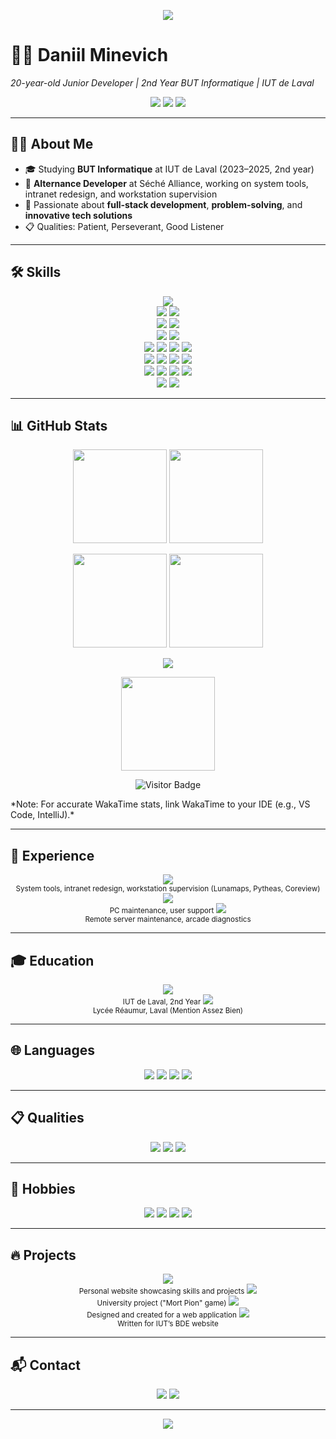 <!-- Header Banner -->
<p align="center">
  <img src="https://capsule-render.vercel.app/api?type=waving&color=gradient&height=250&section=header&text=Daniil%20Minevich&fontSize=60&animation=fadeIn&fontAlignY=38&desc=Junior%20Developer%20|%20Full-Stack%20Enthusiast&descAlignY=55&descAlign=50" />
</p>

# 👨‍💻 Daniil Minevich
*20-year-old Junior Developer | 2nd Year BUT Informatique | IUT de Laval*

<p align="center">
  <img src="https://img.shields.io/badge/Age-20-blue?style=for-the-badge" />
  <img src="https://img.shields.io/badge/Location-Bonchamp--lès--Laval-green?style=for-the-badge" />
  <img src="https://img.shields.io/badge/Status-Alternance%20Developer-red?style=for-the-badge" />
</p>

---

## 🧑‍💻 About Me
- 🎓 Studying **BUT Informatique** at IUT de Laval (2023–2025, 2nd year)
- 💼 **Alternance Developer** at Séché Alliance, working on system tools, intranet redesign, and workstation supervision
- 🌱 Passionate about **full-stack development**, **problem-solving**, and **innovative tech solutions**
- 📋 Qualities: Patient, Perseverant, Good Listener

---

## 🛠️ Skills
<p align="center">
  <!-- Programming Languages -->
  <img src="https://skillicons.dev/icons?i=java,python,js,c,bash" /><br/>
  <!-- Web & Styling -->
  <img src="https://skillicons.dev/icons?i=html,css" />
  <img src="https://img.shields.io/badge/FXML-00599C?style=for-the-badge&logo=java&logoColor=white" /><br/>
  <!-- Databases -->
  <img src="https://skillicons.dev/icons?i=mysql" />
  <img src="https://img.shields.io/badge/SQL_Server-CC2927?style=for-the-badge&logo=microsoftsqlserver&logoColor=white" /><br/>
  <!-- IDEs & Tools -->
  <img src="https://skillicons.dev/icons?i=eclipse,idea,vscode,git,figma" />
  <img src="https://img.shields.io/badge/Google_Drive-34A853?style=for-the-badge&logo=googledrive&logoColor=white" /><br/>
  <!-- Project Management -->
  <img src="https://img.shields.io/badge/UML-02569B?style=for-the-badge&logo=uml&logoColor=white" />
  <img src="https://img.shields.io/badge/Gantt_Charts-FFCC00?style=for-the-badge&logo=project&logoColor=black" />
  <img src="https://img.shields.io/badge/PERT-D92929?style=for-the-badge&logo=project&logoColor=white" />
  <img src="https://img.shields.io/badge/Ishikawa-6495ED?style=for-the-badge&logo=project&logoColor=white" /><br/>
  <!-- Multimedia -->
  <img src="https://img.shields.io/badge/DaVinci_Resolve-FF9E0F?style=for-the-badge&logo=blackmagicdesign&logoColor=white" />
  <img src="https://img.shields.io/badge/OBS_Studio-302E31?style=for-the-badge&logo=obsstudio&logoColor=white" />
  <img src="https://img.shields.io/badge/Photoshop-31A8FF?style=for-the-badge&logo=adobephotoshop&logoColor=white" />
  <img src="https://img.shields.io/badge/Canva-00C4CC?style=for-the-badge&logo=canva&logoColor=white" /><br/>
  <!-- Systems & Networking -->
  <img src="https://skillicons.dev/icons?i=linux,ubuntu,windows" />
  <img src="https://img.shields.io/badge/Debian-DC143C?style=for-the-badge&logo=debian&logoColor=white" />
  <img src="https://img.shields.io/badge/Ethernet-4285F4?style=for-the-badge&logo=ethernet&logoColor=white" />
  <img src="https://img.shields.io/badge/TCP_IP-228B22?style=for-the-badge&logo=network&logoColor=white" /><br/>
  <!-- Electronics -->
  <img src="https://skillicons.dev/icons?i=arduino" />
  <img src="https://img.shields.io/badge/Hardware-F7DF1E?style=for-the-badge&logo=hardware&logoColor=black" />
</p>

---

## 📊 GitHub Stats
<p align="center">
  <img src="https://github-readme-stats.vercel.app/api?username=KuKaRaCHa-gg&show_icons=true&theme=radical&hide_border=true" height="150" />
  <img src="https://github-readme-stats.vercel.app/api/top-langs/?username=KuKaRaCHa-gg&layout=compact&theme=radical&hide_border=true" height="150" />
</p>
<p align="center">
  <img src="https://github-readme-streak-stats.herokuapp.com/?user=KuKaRaCHa-gg&theme=radical&hide_border=true" height="150" />
  <img src="https://github-profile-trophy.vercel.app/?username=KuKaRaCHa-gg&theme=radical&no-frame=true&no-bg=true&margin-w=4" height="150" />
</p>
<p align="center">
  <img src="https://github-readme-activity-graph.vercel.app/graph?username=KuKaRaCHa-gg&theme=react-dark&hide_border=true&area=true" />
</p>
<p align="center">
  <img src="https://github-readme-stats.vercel.app/api/wakatime?username=KuKaRaCHa-gg&theme=radical&hide_border=true" height="150" />
</p>
<p align="center">
  <img src="https://visitor-badge.laobi.icu/badge?page_id=KuKaRaCHa-gg.KuKaRaCHa-gg" alt="Visitor Badge" />
</p>
*Note: For accurate WakaTime stats, link WakaTime to your IDE (e.g., VS Code, IntelliJ).*

---

## 💼 Experience
<p align="center">
  <img src="https://img.shields.io/badge/Alternance-Séché%20Alliance%202023--Present-red?style=for-the-badge&logo=codereview&logoColor=white" />
  <br/><small>System tools, intranet redesign, workstation supervision (Lunamaps, Pytheas, Coreview)</small>
  <img src="https://img.shields.io/badge/Intern-ESIEA%202019-blue?style=for-the-badge&logo=serverfault&logoColor=white" />
  <br/><small>PC maintenance, user support</small>
  <img src="https://img.shields.io/badge/Intern-ASGL%20Conseil%202020-green?style=for-the-badge&logo=serverless&logoColor=white" />
  <br/><small>Remote server maintenance, arcade diagnostics</small>
</p>

---

## 🎓 Education
<p align="center">
  <img src="https://img.shields.io/badge/BUT-Informatique%202023--2025-orange?style=for-the-badge&logo=academia&logoColor=white" />
  <br/><small>IUT de Laval, 2nd Year</small>
  <img src="https://img.shields.io/badge/Baccalauréat-STI2D%202020--2023-yellow?style=for-the-badge&logo=school&logoColor=black" />
  <br/><small>Lycée Réaumur, Laval (Mention Assez Bien)</small>
</p>

---

## 🌐 Languages
<p align="center">
  <img src="https://img.shields.io/badge/French-Fluent-blue?style=for-the-badge" />
  <img src="https://img.shields.io/badge/Russian-Native-red?style=for-the-badge" />
  <img src="https://img.shields.io/badge/English-A2%2B%20(Commercial)-yellow?style=for-the-badge" />
  <img src="https://img.shields.io/badge/Spanish-A2-green?style=for-the-badge" />
</p>

---

## 📋 Qualities
<p align="center">
  <img src="https://img.shields.io/badge/Patient-lightgrey?style=for-the-badge" />
  <img src="https://img.shields.io/badge/Perseverant-orange?style=for-the-badge" />
  <img src="https://img.shields.io/badge/Good%20Listener-lightblue?style=for-the-badge" />
</p>

---

## 🎯 Hobbies
<p align="center">
  <img src="https://img.shields.io/badge/Fitness-Gym%20%26%20Home%20Workouts-red?style=for-the-badge" />
  <img src="https://img.shields.io/badge/Gaming-FPS%2C%20Survival%2C%20Strategy-purple?style=for-the-badge" />
  <img src="https://img.shields.io/badge/Anime%20%26%20Manga-Enthusiast-pink?style=for-the-badge" />
  <img src="https://img.shields.io/badge/Electronics-Arduino%20%26%20Hardware-cyan?style=for-the-badge" />
</p>

---

## 🔥 Projects
<p align="center">
  <a href="https://github.com/KuKaRaCHa-gg/Portfolio"><img src="https://img.shields.io/badge/Portfolio-Website-blue?style=for-the-badge&logo=web&logoColor=white" /></a>
  <br/><small>Personal website showcasing skills and projects</small>
  <img src="https://img.shields.io/badge/FXML%20App-Database%20Management-orange?style=for-the-badge&logo=java&logoColor=white" />
  <br/><small>University project ("Mort Pion" game)</small>
  <img src="https://img.shields.io/badge/Museum-Database-yellow?style=for-the-badge&logo=database&logoColor=black" />
  <br/><small>Designed and created for a web application</small>
  <img src="https://img.shields.io/badge/BDE%20Website-Specification%20Document-green?style=for-the-badge&logo=docsdotrs&logoColor=white" />
  <br/><small>Written for IUT’s BDE website</small>
</p>

---

## 📬 Contact
<p align="center">
  <a href="mailto:daniil.minevich2005@gmail.com"><img src="https://img.shields.io/badge/Email-daniil.minevich2005@gmail.com-red?style=for-the-badge&logo=gmail&logoColor=white" /></a>
  <img src="https://img.shields.io/badge/Phone-+33%206%2059%2035%2074%2052-green?style=for-the-badge&logo=phone&logoColor=white" />
</p>

---

<!-- Footer Banner -->
<p align="center">
  <img src="https://capsule-render.vercel.app/api?type=waving&color=gradient&height=120&section=footer" />
</p>
